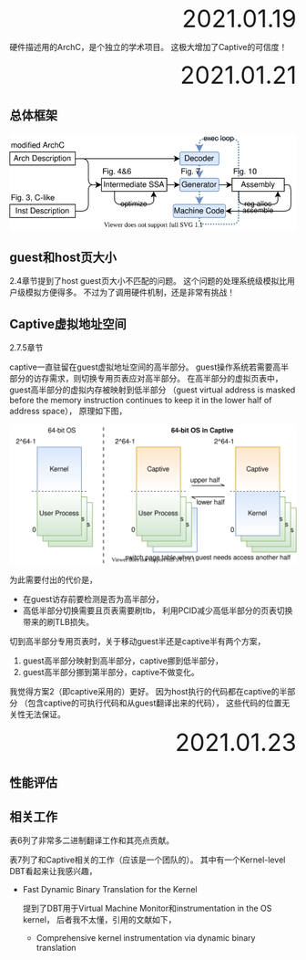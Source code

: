 <div style="text-align:right; font-size:3em;">2021.01.19</div>

硬件描述用的ArchC，是个独立的学术项目。
这极大增加了Captive的可信度！

<div style="text-align:right; font-size:3em;">2021.01.21</div>

## 总体框架

![captive2019-formatted](pictures/captive2019-formatted.svg)

## guest和host页大小

2.4章节提到了host guest页大小不匹配的问题。
这个问题的处理系统级模拟比用户级模拟方便得多。
不过为了调用硬件机制，还是非常有挑战！

## Captive虚拟地址空间

2.7.5章节

captive一直驻留在guest虚拟地址空间的高半部分。
guest操作系统若需要高半部分的访存需求，则切换专用页表应对高半部分。
在高半部分的虚拟页表中，guest高半部分的虚拟内存被映射到低半部分
（guest virtual address is masked before the memory instruction continues to keep it in the lower half of address space），
原理如下图，

![captive2019_virtual_address_space](pictures/captive2019_virtual_address_space.svg)

为此需要付出的代价是，

* 在guest访存前要检测是否为高半部分，
* 高低半部分切换需要且页表需要刷tlb，
  利用PCID减少高低半部分的页表切换带来的刷TLB损失。

切到高半部分专用页表时，关于移动guest半还是captive半有两个方案，

1. guest高半部分映射到高半部分，captive挪到低半部分，
2. guest高半部分挪到第半部分，captive不做变化。

我觉得方案2（即captive采用的）更好。
因为host执行的代码都在captive的半部分
（包含captive的可执行代码和从guest翻译出来的代码），
这些代码的位置无关性无法保证。

<div style="text-align:right; font-size:3em;">2021.01.23</div>

## 性能评估

## 相关工作

表6列了非常多二进制翻译工作和其亮点贡献。

表7列了和Captive相关的工作（应该是一个团队的）。
其中有一个Kernel-level DBT看起来让我感兴趣，

* Fast Dynamic Binary Translation for the Kernel
  
  提到了DBT用于Virtual Machine Monitor和instrumentation in the OS kernel，
  后者我不太懂，引用的文献如下，

  * Comprehensive kernel instrumentation via dynamic binary translation